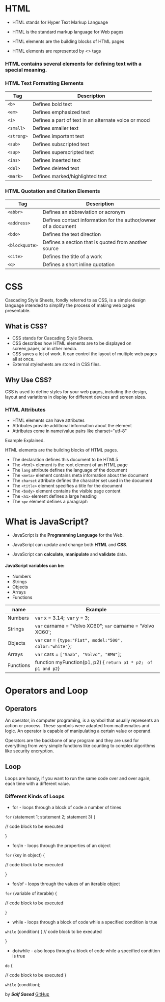 # HTML 


+ HTML stands for Hyper Text Markup Language

+ HTML is the standard markup language for Web pages

+ HTML elements are the building blocks of HTML pages

+ HTML elements are represented by <> tags


### HTML contains several elements for defining text with a special meaning.


### HTML Text Formatting Elements
Tag  |	Description
-------|-----------|
`<b>`	|Defines bold text
`<em>`|	Defines emphasized text 
`<i>`	|Defines a part of text in an alternate voice or mood
`<small>`|	Defines smaller text
`<strong>`|	Defines important text
`<sub>`	|Defines subscripted text
`<sup>`	|Defines superscripted text
`<ins>`	|Defines inserted text
`<del>`	|Defines deleted text
`<mark>`	| Defines marked/highlighted text


### HTML Quotation and Citation Elements
Tag	| Description
-------|---------|
`<abbr>`|	Defines an abbreviation or acronym
`<address>`|	Defines contact information for the author/owner of a document
`<bdo>`	| Defines the text direction
`<blockquote>`|	Defines a section that is quoted from another source
`<cite>`	|Defines the title of a work
`<q>`	|Defines a short inline quotation


# CSS
Cascading Style Sheets, fondly referred to as CSS, is a simple design language intended to simplify the process of making web pages presentable.



## What is CSS?
- CSS stands for Cascading Style Sheets.
- CSS describes how HTML elements are to be displayed on screen,paper, or in other media.
- CSS saves a lot of work. It can control the layout of multiple web pages all at once.
- External stylesheets are stored in CSS files.


## Why Use CSS?
CSS is used to define styles for your web pages, including the design, layout and variations in display for different devices and screen sizes.

### HTML Attributes
- HTML elements can have attributes
- Attributes provide additional information about the element
- Attributes come in name/value pairs like charset="utf-8"

Example Explained.

HTML elements are the building blocks of HTML pages.

- The <!DOCTYPE html> declaration defines this document to be HTML5
- The `<html>` element is the root element of an HTML page
- The `lang` attribute  defines the language of the document
- The `<meta>` element contains meta information about the document
- The `charset` attribute defines the character set used in the document
- The `<title>` element specifies a title for the document
- The `<body>` element contains the visible page content
- The `<h1>` element defines a large heading
- The `<p>` element defines a paragraph









# What is JavaScript?


- JavaScript is the **Programming Language** for the Web.

- JavaScript can update and change both **HTML** and **CSS**.

- JavaScript can **calculate**, **manipulate** and **validate** data.

#### JavaScript variables can be:
- Numbers
- Strings
- Objects
- Arrays
- Functions

name  | Example
----- |--------
Numbers |`var` x = 3.14;` var` y = 3;   
Strings|`var` carname = "Volvo XC60";  `var` carname = 'Volvo XC60';
Objects|`var` car = `{type:"Fiat", model:"500", color:"white"}`;
Arrays|`var` cars = `["Saab", "Volvo", "BMW"]`;
Functions |function myFunction(p1, p2) { `return p1 * p2;`   ` of p1 and p2`}

# Operators and Loop 
## Operators
An operator, in computer programing, is a symbol that usually represents an action or process. These symbols were adapted from mathematics and logic. An operator is capable of manipulating a certain value or operand.

Operators are the backbone of any program and they are used for everything from very simple functions like counting to complex algorithms like security encryption.

## Loop
Loops are handy, if you want to run the same code over and over again, each time with a different value.
### Different Kinds of Loops
- for - loops through a block of code a number of times

`for` (statement 1; statement 2; statement 3) {

  // code block to be executed

}
- for/in - loops through the properties of an object

`for` (key in object) {

  // code block to be executed

}
- for/of - loops through the values of an iterable object

`for` (variable of iterable) {

  // code block to be executed
  
}
- while - loops through a block of code while a specified condition is true

`while` (condition) {
  // code block to be executed

}
- do/while - also loops through a block of code while a specified condition is true

`do` {

  // code block to be executed
}

`while` (condition);

by ***Saif Saeed***  [GitHup](https://github.com/Saif-K-Saeed)
